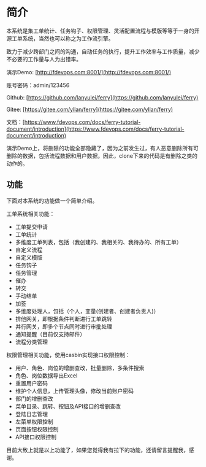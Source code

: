# 简介

本系统是集工单统计、任务钩子、权限管理、灵活配置流程与模版等等于一身的开源工单系统，当然也可以称之为工作流引擎。

致力于减少跨部门之间的沟通，自动任务的执行，提升工作效率与工作质量，减少不必要的工作量与人为出错率。

演示Demo: [http://fdevops.com:8001/](http://fdevops.com:8001/)

账号密码：admin/123456

Github: [https://github.com/lanyulei/ferry](https://github.com/lanyulei/ferry)

Gitee: [https://gitee.com/yllan/ferry](https://gitee.com/yllan/ferry)

文档：[https://www.fdevops.com/docs/ferry-tutorial-document/introduction](https://www.fdevops.com/docs/ferry-tutorial-document/introduction)

演示Demo上，将删除的功能全部隐藏了，因为之前发生过，有人恶意删除所有可删除的数据，包括流程数据和用户数据，因此，clone下来的代码是有删除之类的动作的。

## 功能

下面对本系统的功能做一个简单介绍。

工单系统相关功能：

*   工单提交申请
*   工单统计
*   多维度工单列表，包括（我创建的、我相关的、我待办的、所有工单）
*   自定义流程
*   自定义模版
*   任务钩子
*   任务管理
*   催办
*   转交
*   手动结单
*   加签
*   多维度处理人，包括（个人，变量(创建者、创建者负责人)）
*   排他网关，即根据条件判断进行工单跳转
*   并行网关，即多个节点同时进行审批处理
*   通知提醒（目前仅支持邮件）
*   流程分类管理

权限管理相关功能，使用casbin实现接口权限控制：

*   用户、角色、岗位的增删查改，批量删除，多条件搜索
*   角色、岗位数据导出Excel
*   重置用户密码
*   维护个人信息，上传管理头像，修改当前账户密码
*   部门的增删查改
*   菜单目录、跳转、按钮及API接口的增删查改
*   登陆日志管理
*   左菜单权限控制
*   页面按钮权限控制
*   API接口权限控制

目前大致上就是以上功能了，如果您觉得我有拉下的功能，还请留言提醒我，感谢。
